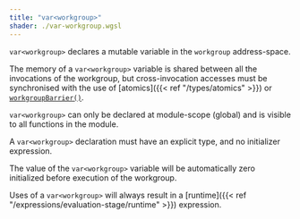 ```yaml
---
title: "var<workgroup>"
shader: ./var-workgroup.wgsl
---
```


`var<workgroup>` declares a mutable variable in the `workgroup` address-space.

The memory of a `var<workgroup>` variable is shared between all the invocations
of the workgroup, but cross-invocation accesses must be synchronised with the use of
[atomics]({{< ref "/types/atomics" >}}) or
[`workgroupBarrier()`](https://www.w3.org/TR/WGSL/#workgroupBarrier-builtin).

`var<workgroup>` can only be declared at module-scope (global) and is visible to all functions in the module.

A `var<workgroup>` declaration must have an explicit type, and no initializer expression.

The value of the `var<workgroup>` variable will be automatically zero initialized before execution of the workgroup.

Uses of a `var<workgroup>` will always result in a
[runtime]({{< ref "/expressions/evaluation-stage/runtime" >}}) expression.
